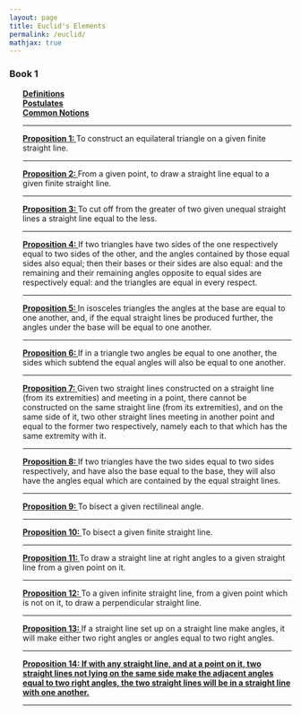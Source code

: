 ```yaml
---
layout: page
title: Euclid's Elements
permalink: /euclid/
mathjax: true
---
```


<!------------------------------------------------------------------->  
  <h3> Book 1 </h3>
  <ul style="list-style-type:none;">
<li><a href="/jekyll/update/2024/03/19/euclid-book1-definitions.html">
	     <b>Definitions</b>
</a></li>
<li><a href="/jekyll/update/2024/03/20/euclid-book1-postulates.html">
	     <b>Postulates</b>
</a></li>
<li><a href="/jekyll/update/2024/03/21/euclid-book1-common-notions.html">
	     <b>Common Notions</b>
</a></li>
<hr>
<li><a href="/jekyll/update/2024/03/22/euclid-book1-pr1.html">
   <b>Proposition 1: </b></a>To construct an equilateral triangle on a given finite straight line.</li>
<hr>
<li><a href="/jekyll/update/2024/03/23/euclid-book1-pr2.html">
   <b>Proposition 2: </b></a>From a given point, to draw a straight line equal to a given finite straight line.</li>
<hr>
<li><a href="/jekyll/update/2024/03/24/euclid-book1-pr3.html">
   <b>Proposition 3: </b></a>To cut off from the greater of two given unequal straight lines a straight line equal to the less.</li>
<hr>
<li><a href="/jekyll/update/2024/03/25/euclid-book1-pr4.html">
   <b>Proposition 4: </b></a>If two triangles have two sides of the one respectively equal to two sides of the other, and the angles contained by those equal sides also equal; then their bases or their sides  are also equal: and the remaining and their remaining angles opposite to equal sides are respectively equal: and the triangles are equal in every respect.</li>
<hr>
<li><a href="/jekyll/update/2024/03/27/euclid-book1-pr5.html">
   <b>Proposition 5: </b></a>In isosceles triangles the angles at the base are equal to one another, and, if the equal straight lines be produced further, the angles under the base will be equal to one another.</li>
<hr>
<li><a href="/jekyll/update/2024/03/29/euclid-book1-pr6.html">
   <b>Proposition 6: </b></a>If in a triangle two angles be equal to one another, the sides which subtend the equal angles will also be equal to one another.</li>
<hr>
<li><a href="/jekyll/update/2024/03/30/euclid-book1-pr7.html">
   <b>Proposition 7: </b></a>Given two straight lines constructed on a straight line (from its extremities) and meeting in a point, there cannot be constructed on the same straight line (from its extremities), and on the same side of it, two other straight lines meeting in another point and equal to the former two respectively, namely each to that which has the same extremity with it.</li>
<hr>
<li><a href="/jekyll/update/2024/03/31/euclid-book1-pr8.html">
   <b>Proposition 8: </b></a>If two triangles have the two sides equal to two sides respectively, and have also the base equal to the base, they will also have the angles equal which are contained by the equal straight lines.</li>
<hr>
<li><a href="/jekyll/update/2024/03/01/euclid-book1-pr9.html">
   <b>Proposition 9: </b></a>To bisect a given rectilineal angle.</li>
<hr>
<li><a href="/jekyll/update/2024/03/02/euclid-book1-pr10.html">
   <b>Proposition 10: </b></a>To bisect a given finite straight line.</li>
<hr>
<li><a href="/jekyll/update/2024/03/03/euclid-book1-pr11.html">
   <b>Proposition 11: </b></a>To draw a straight line at right angles to a given straight line from a given point on it.</li>
<hr>
<li><a href="/jekyll/update/2024/03/04/euclid-book1-pr12.html">
   <b>Proposition 12: </b></a>To a given infinite straight line, from a given point which is not on it, to draw a perpendicular straight line.</li>
<hr>
<li><a href="/jekyll/update/2024/03/05/euclid-book1-pr13.html">
   <b>Proposition 13: </b></a>If a straight line set up on a straight line make angles, it will make either two right angles or angles equal to two right angles.</li>
<hr>
<li><a href="/jekyll/update/2024/03/06/euclid-book1-pr14.html">
   <b>Proposition 14: If with any straight line, and at a point on it, two straight lines not lying on the same side make the adjacent angles equal to two right angles, the two straight lines will be in a straight line with one another.</b></a></li>
<hr>
</ul>
<br>



<!--
<li><a href="/jekyll/update/2022/09/23/proof1.html">
   <b>09/23/2022:</b> If $n \in N,$ then $1 + (-1)^n(2n-1)$ is a multiple of $4$.
</a></li>
<li><a href="/jekyll/update/2022/09/24/proof2.html">
   <b>09/24/2022:</b> If two integers have opposite parity, then their sum is odd.
</a></li>
<li><a href="/jekyll/update/2022/09/25/proof3.html">
   <b>09/25/2022:</b> If $n \in N,$ then $1 + (-1)^n(2n-1)$ is a multiple of $4$.
</a></li>
-->
<br>